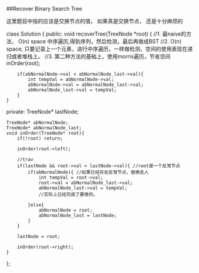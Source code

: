 ##Recover Binary Search Tree    

这里题目中指的应该是交换节点的值， 如果真是交换节点， 还是十分麻烦的

class Solution {
public:
    void recoverTree(TreeNode *root) {
        //1. 最naive的方法， O(n) space 中序遍历,得到序列，然后检测，最后再做成BST
        //2. O(n) space, 只要记录上一个元素，进行中序遍历，一样做检测，空间的使用表现在递归或者堆栈上。
        //3. 第二种方法的基础上，使用morris遍历，节省空间
        inOrder(root);
        
        if(abNormalNode->val < abNormalNode_last->val){
            int tempVal = abNormalNode->val;
            abNormalNode->val = abNormalNode_last->val;
            abNormalNode_last->val = tempVal;
        }
    }
    
private:
    TreeNode* lastNode;
    
    TreeNode* abNormalNode;
    TreeNode* abNormalNode_last;
    void inOrder(TreeNode* root){
        if(!root) return;
        
        inOrder(root->left);
        
        //trav
        if(lastNode && root->val < lastNode->val){ //root是一个反常节点
            if(abNormalNode){ //如果已经存在反常节点，替换走人
                int tempVal = root->val;
                root->val = abNormalNode_last->val;
                abNormalNode_last->val = tempVal;
                //实际上已经完成了要做的。
                
            }else{
                abNormalNode = root;
                abNormalNode_last = lastNode;
            }
        }
        
        lastNode = root;
        
        inOrder(root->right);
    }
    
    
};